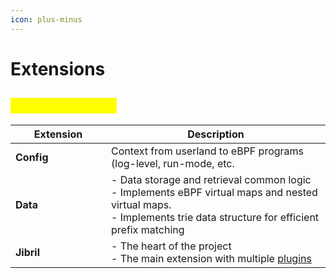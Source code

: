 ```yaml
---
icon: plus-minus
---
```


# Extensions

## <mark style="color:yellow;">Jibril Extensions</mark>

<table data-header-hidden><thead><tr><th width="137.01171875">Extension</th><th>Description</th></tr></thead><tbody><tr><td><strong>Config</strong></td><td>Context from userland to eBPF programs<br>(log-level, run-mode, etc.</td></tr><tr><td><strong>Data</strong></td><td>- Data storage and retrieval common logic<br>- Implements eBPF virtual maps and nested virtual maps.<br>- Implements trie data structure for efficient prefix matching</td></tr><tr><td><strong>Jibril</strong></td><td>- The heart of the project<br>- The main extension with multiple <a href="plugins.md">plugins</a></td></tr></tbody></table>
